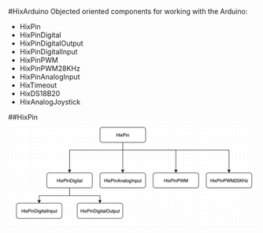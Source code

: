 #HixArduino
Objected oriented components for working with the Arduino:

- HixPin
- HixPinDigital
- HixPinDigitalOutput
- HixPinDigitalInput
- HixPinPWM
- HixPinPWM28KHz
- HixPinAnalogInput
- HixTimeout
- HixDS18B20
- HixAnalogJoystick


##HixPin
![HixPin Class Diagram](./doc/HixPin.png)
